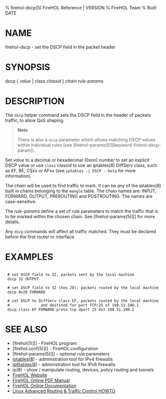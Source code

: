 % firehol-dscp(5) FireHOL Reference | VERSION
% FireHOL Team
% Built DATE

# NAME

firehol-dscp - set the DSCP field in the packet header

<!--
contents-table:helper:dscp:keyword-firehol-dscp-helper:Y:-:Set the DSCP field of packets.
  -->

# SYNOPSIS

dscp { *value* | class *classid* } *chain* *rule-params*

# DESCRIPTION

The `dscp` helper command sets the DSCP field in the header of packets
traffic, to allow QoS shaping.

> **Note**
>
> There is also a `dscp` parameter which allows matching DSCP values
> within individual rules (see [firehol-params(5)][keyword-firehol-dscp-param]).

Set *value* to a decimal or hexadecimal (0xnn) number to set an explicit
DSCP value or use `class` *classid* to use an iptables(8) DiffServ class,
such as EF, BE, CSxx or AFxx (see `iptables -j DSCP --help` for more
information).

The *chain* will be used to find traffic to mark. It can be any of the
iptables(8) built in chains belonging to the `mangle` table. The chain
names are: INPUT, FORWARD, OUTPUT, PREROUTING and POSTROUTING. The names
are case-sensitive.

The *rule-params* define a set of rule parameters to match the traffic
that is to be marked within the chosen chain. See
[firehol-params(5)][] for more details.

Any `dscp` commands will affect all traffic matched. They must be
declared before the first router or interface.

# EXAMPLES

~~~~

 # set DSCP field to 32, packets sent by the local machine
 dscp 32 OUTPUT

 # set DSCP field to 32 (hex 20), packets routed by the local machine
 dscp 0x20 FORWARD

 # set DSCP to DiffServ class EF, packets routed by the local machine
 #              and destined for port TCP/25 of 198.51.100.1
 dscp class EF FORWARD proto tcp dport 25 dst 198.51.100.1
~~~~

# SEE ALSO

* [firehol(1)][] - FireHOL program
* [firehol.conf(5)][] - FireHOL configuration
* [firehol-params(5)][] - optional rule parameters
* [iptables(8)](http://ipset.netfilter.org/iptables.man.html) - administration tool for IPv4 firewalls
* [ip6tables(8)](http://ipset.netfilter.org/ip6tables.man.html) - administration tool for IPv6 firewalls
* ip(8) - show / manipulate routing, devices, policy routing and tunnels
* [FireHOL Website](http://firehol.org/)
* [FireHOL Online PDF Manual](http://firehol.org/firehol-manual.pdf)
* [FireHOL Online Documentation](http://firehol.org/documentation/)
* [Linux Advanced Routing & Traffic Control HOWTO](http://lartc.org/howto/)
